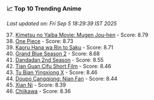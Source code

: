 ### 📈 Top 10 Trending Anime

*Last updated on: Fri Sep  5 18:29:39 IST 2025*

37. [Kimetsu no Yaiba Movie: Mugen Jou-hen](https://myanimelist.net/anime/59192) - Score: 8.79
52. [One Piece](https://myanimelist.net/anime/21) - Score: 8.73
59. [Kaoru Hana wa Rin to Saku](https://myanimelist.net/anime/59845) - Score: 8.71
70. [Grand Blue Season 2](https://myanimelist.net/anime/59986) - Score: 8.68
125. [Dandadan 2nd Season](https://myanimelist.net/anime/60543) - Score: 8.55
168. [Tian Guan Cifu Short Film](https://myanimelist.net/anime/60988) - Score: 8.46
169. [Tu Bian Yingxiong X](https://myanimelist.net/anime/53447) - Score: 8.46
180. [Doupo Cangqiong: Nian Fan](https://myanimelist.net/anime/51039) - Score: 8.44
214. [Xian Ni](https://myanimelist.net/anime/55809) - Score: 8.39
241. [Chiikawa](https://myanimelist.net/anime/50250) - Score: 8.36
